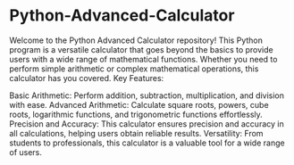 # Python-Advanced-Calculator
Welcome to the Python Advanced Calculator repository! This Python program is a versatile calculator that goes beyond the basics to provide users with a wide range of mathematical functions. Whether you need to perform simple arithmetic or complex mathematical operations, this calculator has you covered.
Key Features:

Basic Arithmetic: Perform addition, subtraction, multiplication, and division with ease.
Advanced Arithmetic: Calculate square roots, powers, cube roots, logarithmic functions, and trigonometric functions effortlessly.
Precision and Accuracy: This calculator ensures precision and accuracy in all calculations, helping users obtain reliable results.
Versatility: From students to professionals, this calculator is a valuable tool for a wide range of users.




